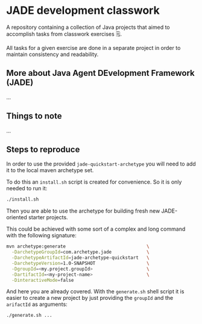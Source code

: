 # JADE development classwork
A repository containing a collection of Java projects that aimed to accomplish tasks from classwork exercises 🗒️.

All tasks for a given exercise are done in a separate project in order to maintain consistency and readability.

## More about Java Agent DEvelopment Framework (JADE)
...

## Things to note
...

## Steps to reproduce
In order to use the provided `jade-quickstart-archetype` you will need to
add it to the local maven archetype set. 

To do this an `install.sh` script is created for convenience. 
So it is only needed to run it:
```sh
./install.sh
```
Then you are able to use the archetype for building fresh new JADE-oriented starter projects.

This could be achieved with some sort of a complex and long command with the following signature:
```sh
mvn archetype:generate                              \
  -DarchetypeGroupId=com.archetype.jade             \
  -DarchetypeArtifactId=jade-archetype-quickstart   \
  -DarchetypeVersion=1.0-SNAPSHOT                   \
  -DgroupId=<my.project.groupId>                    \
  -DartifactId=<my-project-name>                    \
  -DinteractiveMode=false
```

And here you are already covered. With the `generate.sh` shell script it is easier to create a new project by 
just providing the `groupId` and the `arifactId` as arguments:
```sh
./generate.sh ...
```
